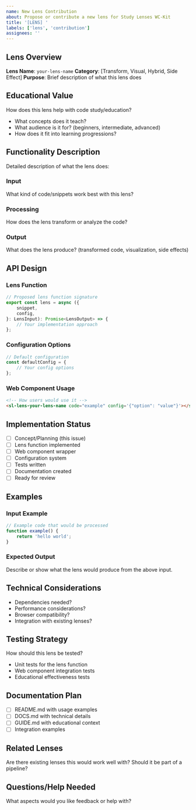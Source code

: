 ```yaml
---
name: New Lens Contribution
about: Propose or contribute a new lens for Study Lenses WC-Kit
title: '[LENS] '
labels: ['lens', 'contribution']
assignees: ''
---
```


## Lens Overview

**Lens Name**: `your-lens-name`
**Category**: [Transform, Visual, Hybrid, Side Effect]
**Purpose**: Brief description of what this lens does

## Educational Value

How does this lens help with code study/education?

- What concepts does it teach?
- What audience is it for? (beginners, intermediate, advanced)
- How does it fit into learning progressions?

## Functionality Description

Detailed description of what the lens does:

### Input

What kind of code/snippets work best with this lens?

### Processing

How does the lens transform or analyze the code?

### Output

What does the lens produce? (transformed code, visualization, side effects)

## API Design

### Lens Function

```typescript
// Proposed lens function signature
export const lens = async ({
	snippet,
	config,
}: LensInput): Promise<LensOutput> => {
	// Your implementation approach
};
```

### Configuration Options

```typescript
// Default configuration
const defaultConfig = {
	// Your config options
};
```

### Web Component Usage

```html
<!-- How users would use it -->
<sl-lens-your-lens-name code="example" config='{"option": "value"}'></sl-lens-name>
```

## Implementation Status

- [ ] Concept/Planning (this issue)
- [ ] Lens function implemented
- [ ] Web component wrapper
- [ ] Configuration system
- [ ] Tests written
- [ ] Documentation created
- [ ] Ready for review

## Examples

### Input Example

```javascript
// Example code that would be processed
function example() {
	return 'hello world';
}
```

### Expected Output

Describe or show what the lens would produce from the above input.

## Technical Considerations

- Dependencies needed?
- Performance considerations?
- Browser compatibility?
- Integration with existing lenses?

## Testing Strategy

How should this lens be tested?

- Unit tests for the lens function
- Web component integration tests
- Educational effectiveness tests

## Documentation Plan

- [ ] README.md with usage examples
- [ ] DOCS.md with technical details
- [ ] GUIDE.md with educational context
- [ ] Integration examples

## Related Lenses

Are there existing lenses this would work well with? Should it be part of a pipeline?

## Questions/Help Needed

What aspects would you like feedback or help with?
